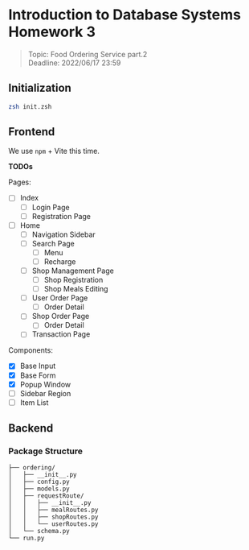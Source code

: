 # Introduction to Database Systems Homework 3

> Topic: Food Ordering Service part.2 <br>
> Deadline: 2022/06/17 23:59

## Initialization

```sh
zsh init.zsh
```

## Frontend

We use <code>npm</code> + Vite this time.

<strong>TODOs</strong>

Pages:
- [ ] Index
    - [ ] Login Page
    - [ ] Registration Page
- [ ] Home 
    - [ ] Navigation Sidebar
    - [ ] Search Page
        - [ ] Menu
        - [ ] Recharge
    - [ ] Shop Management Page
        - [ ] Shop Registration
        - [ ] Shop Meals Editing
    - [ ] User Order Page
        - [ ] Order Detail
    - [ ] Shop Order Page
        - [ ] Order Detail
    - [ ] Transaction Page

Components:
- [x] Base Input 
- [x] Base Form
- [x] Popup Window
- [ ] Sidebar Region
- [ ] Item List

## Backend

### Package Structure

```
├── ordering/
│   ├── __init__.py
│   ├── config.py
│   ├── models.py
│   ├── requestRoute/
│   │   ├── __init__.py
│   │   ├── mealRoutes.py
│   │   ├── shopRoutes.py
│   │   └── userRoutes.py
│   └── schema.py
└── run.py
```
